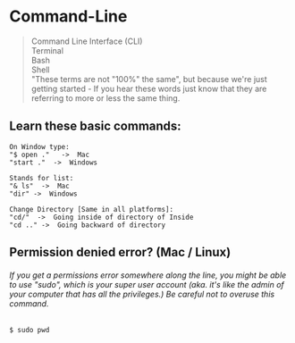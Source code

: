 # Command-Line

> Command Line Interface (CLI)\
> Terminal\
> Bash\
> Shell\
> "These terms are not "100%" the same", but because we're just getting started - If you hear these words just know that they are referring to more or less the same thing.

## Learn these basic commands:
```
On Window type: 
"$ open ."   ->  Mac 
"start ."  ->  Windows

Stands for list:
"& ls"  ->  Mac
"dir" ->  Windows

Change Directory [Same in all platforms]:
"cd/"  ->  Going inside of directory of Inside 
"cd .." ->  Going backward of directory 
```

## Permission denied error? (Mac / Linux)
###### If you get a permissions error somewhere along the line, you might be able to use "sudo", which is your super user account (aka. it's like the admin of your computer that has all the privileges.) Be careful not to overuse this command.
```
$ sudo pwd
```
